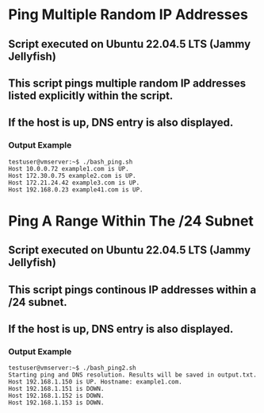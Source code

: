 # Ping Multiple Random IP Addresses
## Script executed on Ubuntu 22.04.5 LTS (Jammy Jellyfish)
## This script pings multiple random IP addresses listed explicitly within the script.
## If the host is up, DNS entry is also displayed.
### Output Example
```
testuser@vmserver:~$ ./bash_ping.sh
Host 10.0.0.72 example1.com is UP.
Host 172.30.0.75 example2.com is UP.
Host 172.21.24.42 example3.com is UP.
Host 192.168.0.23 example41.com is UP.
```

# Ping A Range Within The /24 Subnet
## Script executed on Ubuntu 22.04.5 LTS (Jammy Jellyfish)
## This script pings continous IP addresses within a /24 subnet.
## If the host is up, DNS entry is also displayed.
### Output Example
```
testuser@vmserver:~$ ./bash_ping2.sh
Starting ping and DNS resolution. Results will be saved in output.txt.
Host 192.168.1.150 is UP. Hostname: example1.com.
Host 192.168.1.151 is DOWN.
Host 192.168.1.152 is DOWN.
Host 192.168.1.153 is DOWN.
```
